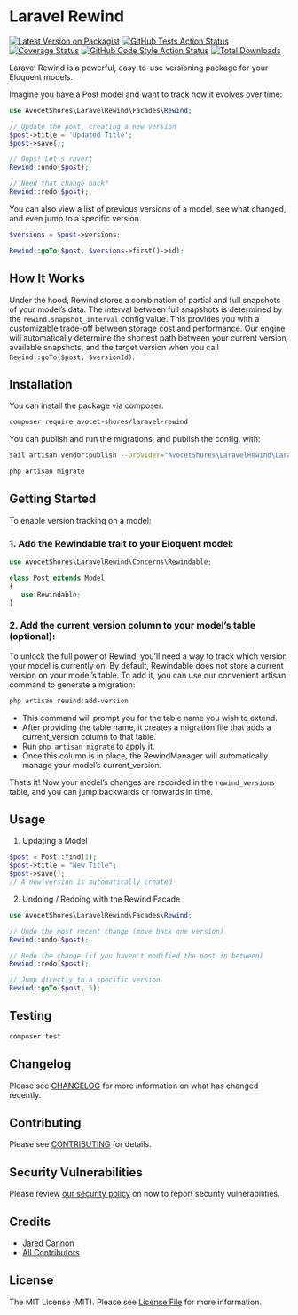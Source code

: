 # Laravel Rewind

[![Latest Version on Packagist](https://img.shields.io/packagist/v/avocet-shores/laravel-rewind.svg?style=flat-square)](https://packagist.org/packages/avocet-shores/laravel-rewind)
[![GitHub Tests Action Status](https://img.shields.io/github/actions/workflow/status/avocet-shores/laravel-rewind/run-tests.yml?branch=main&label=tests&style=flat-square)](https://github.com/avocet-shores/laravel-rewind/actions?query=workflow%3Arun-tests+branch%3Amain)
[![Coverage Status](https://img.shields.io/codecov/c/github/avocet-shores/laravel-rewind?style=flat-square)](https://app.codecov.io/gh/avocet-shores/laravel-rewind/)
[![GitHub Code Style Action Status](https://img.shields.io/github/actions/workflow/status/avocet-shores/laravel-rewind/fix-php-code-style-issues.yml?branch=main&label=code%20style&style=flat-square)](https://github.com/avocet-shores/laravel-rewind/actions?query=workflow%3A"Fix+PHP+code+style+issues"+branch%3Amain)
[![Total Downloads](https://img.shields.io/packagist/dt/avocet-shores/laravel-rewind.svg?style=flat-square)](https://packagist.org/packages/avocet-shores/laravel-rewind)

Laravel Rewind is a powerful, easy-to-use versioning package for your Eloquent models.

Imagine you have a Post model and want to track how it evolves over time:

```php
use AvocetShores\LaravelRewind\Facades\Rewind;

// Update the post, creating a new version
$post->title = 'Updated Title';
$post->save();

// Oops! Let's revert
Rewind::undo($post);

// Need that change back?
Rewind::redo($post);
```

You can also view a list of previous versions of a model, see what changed, and even jump to a specific version.

```php
$versions = $post->versions;

Rewind::goTo($post, $versions->first()->id);
```

## How It Works

Under the hood, Rewind stores a combination of partial and full snapshots of your model’s data. The interval between 
full
snapshots is determined by the `rewind.snapshot_interval` config value. This provides you with a customizable trade-off 
between storage cost and performance.
Our engine will automatically determine the shortest path between your current version, available snapshots, and the 
target version when you call `Rewind::goTo($post, $versionId)`.

## Installation

You can install the package via composer:

```bash
composer require avocet-shores/laravel-rewind
```

You can publish and run the migrations, and publish the config, with:

```bash
sail artisan vendor:publish --provider="AvocetShores\LaravelRewind\LaravelRewindServiceProvider"

php artisan migrate
```

## Getting Started

To enable version tracking on a model:

### 1. Add the Rewindable trait to your Eloquent model:

```php
use AvocetShores\LaravelRewind\Concerns\Rewindable;

class Post extends Model
{
   use Rewindable;
}
```

### 2. Add the current_version column to your model’s table (optional):

To unlock the full power of Rewind, you’ll need a way to track which version your model is 
currently on. By default, Rewindable does not store a current version on your model’s table. To add it, you can use our 
convenient artisan command to generate a migration:

```bash
php artisan rewind:add-version
```

- This command will prompt you for the table name you wish to extend.  
- After providing the table name, it creates a migration file that adds a current_version column to that table.
- Run `php artisan migrate` to apply it.  
- Once this column is in place, the RewindManager will automatically manage your model’s current_version.

That’s it! Now your model’s changes are recorded in the `rewind_versions` table, and you can jump backwards or forwards in time.

## Usage

1. Updating a Model

```php
$post = Post::find(1);
$post->title = "New Title";
$post->save();  
// A new version is automatically created
```

2. Undoing / Redoing with the Rewind Facade

```php
use AvocetShores\LaravelRewind\Facades\Rewind;

// Undo the most recent change (move back one version)
Rewind::undo($post);

// Redo the change (if you haven't modified the post in between)
Rewind::redo($post);

// Jump directly to a specific version
Rewind::goTo($post, 5);
```

## Testing

```bash
composer test
```

## Changelog

Please see [CHANGELOG](CHANGELOG.md) for more information on what has changed recently.

## Contributing

Please see [CONTRIBUTING](CONTRIBUTING.md) for details.

## Security Vulnerabilities

Please review [our security policy](../../security/policy) on how to report security vulnerabilities.

## Credits

- [Jared Cannon](https://github.com/jared-cannon)
- [All Contributors](../../contributors)

## License

The MIT License (MIT). Please see [License File](LICENSE.md) for more information.
